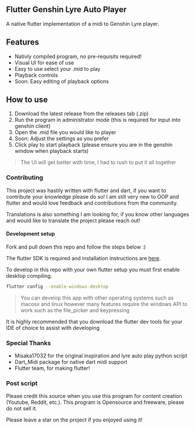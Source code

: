 ## Flutter Genshin Lyre Auto Player

A native flutter implementation of a midi to Genshin Lyre player.

## Features

- Nativly compiled program, no pre-requisits required!
- Visual UI for ease of use
- Easy to use select your .mid to play
- Playback controls
- Soon: Easy editing of playback options

## How to use

1. Download the latest release from the releases tab (.zip)
2. Run the program in administrator mode (this is required for input into genshin client)
3. Open the .mid file you would like to player
4. Soon: Adjust the settings as you prefer
5. Click play to start playback (please ensure you are in the genshin window when playback starts)

> The UI will get better with time, I had to rush to put it all together

### Contributing

This project was hastily written with flutter and dart, if you want to contribute your knowledge please do so! I am still very new to OOP and flutter and would love feedback and contributions from the community.

Translations is also something I am looking for, if you know other languages and would like to translate the project please reach out!

#### Development setup

Fork and pull down this repo and follow the steps below :)

The flutter SDK is required and installation instructions are [here](https://flutter.dev/docs/get-started/install).

To develop in this repo with your own flutter setup you must first enable desktop compiling.

```bash
flutter config --enable-windows-desktop
```

> You can develop this app with other operating systems such as macosx and linux however many features require the windows API to work such as the file_picker and keypressing

It is highly recommended that you download the flutter dev tools for your IDE of choice to assist with developing

### Special Thanks

- Misaka17032 for the original inspiration and lyre auto play python script
- Dart_Midi package for native dart midi support
- Flutter team, for making flutter!

### Post script

Please credit this source when you use this program for content creation (Youtube, Reddit, etc.).
This program is Opensource and freeware, please do not sell it.

Please leave a star on the project if you enjoyed using it!
